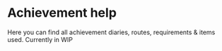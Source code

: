 # Achievement help
Here you can find all achievement diaries, routes, requirements & items used.
Currently in WIP